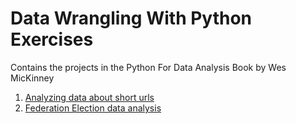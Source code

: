 # Data Wrangling With Python Exercises
Contains the projects in the Python For Data Analysis Book by Wes MicKinney

1. [Analyzing data about short urls](https://github.com/Antony-gitau/analyzing-data-about-shortening-urls)
2. [Federation Election data analysis](https://github.com/Antony-gitau/federal_election_commision_analysis)
